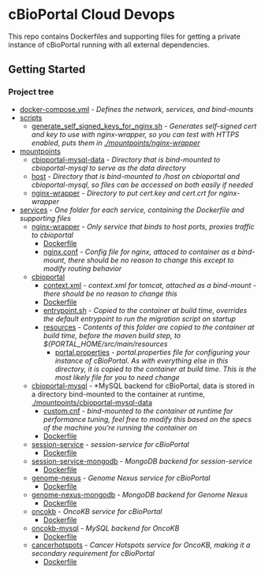 # cBioPortal Cloud  Devops
This repo contains Dockerfiles and supporting files for getting a private instance of cBioPortal running with all external dependencies.

## Getting Started
### Project tree
 * [docker-compose.yml](./docker-compose.yml) - *Defines the network, services, and bind-mounts*
 * [scripts](./scripts)
     * [generate_self_signed_keys_for_nginx.sh](./scripts/generate_self_signed_keys_for_nginx.sh) - *Generates self-signed cert and key to use with nginx-wrapper, so you can test with HTTPS enabled, puts them in [./mountpoints/nginx-wrapper](./mountpoints/nginx-wrapper)*
 * [mountpoints](./mountpoints)
   * [cbioportal-mysql-data](./mountpoints/cbioportal-mysql-data) - *Directory that is bind-mounted to cbioportal-mysql to serve as the data directory*
   * [host](./mountpoints/host) - *Directory that is bind-mounted to /host on cbioportal and cbioportal-mysql, so files can be accessed on both easily if needed*
   * [nginx-wrapper](./mountpoints/nginx-wrapper) - *Directory to put cert.key and cert.crt for nginx-wrapper*
 * [services](./services) - *One folder for each service, containing the Dockerfile and supporting files*
   * [nginx-wrapper](./services/nginx-wrapper) - *Only service that binds to host ports, proxies traffic to cbioportal*
     * [Dockerfile](./services/nginx-wrapper/Dockerfile)
     * [nginx.conf](./services/nginx-wrapper/nginx.conf) - *Config file for nginx, attaced to container as a bind-mount, there should be no reason to change this except to modify routing behavior*
   * [cbioportal](./services/cbioportal)
     * [context.xml](./services/cbioportal/context.xml) - *context.xml for tomcat, attached as a bind-mount - there should be no reason to change this*
     * [Dockerfile](./services/cbioportal/Dockerfile)
     * [entrypoint.sh](./services/cbioportal/entrypoint.sh) - *Copied to the container at build time, overrides the default entrypoint to run the migration script on startup*
     * [resources](./services/cbioportal/resources) - *Contents of this folder are copied to the container at build time, before the maven build step, to ${PORTAL_HOME/src/main/resources*
       * [portal.properties](./services/cbioportal/resources/portal.properties) - *portal.properties file for configuring your instance of cBioPortal.  As with everything else in this directory, it is copied to the container at build time. This is the most likely file for you to need change*
   * [cbioportal-mysql](./services/cbioportal-mysql) - *MySQL backend for cBioPortal, data is stored in a directory bind-mounted to the container at runtime, [./mountpoints/cbioportal-mysql-data](./mountpoints/cbioportal-mysql-data)
     * [custom.cnf](./services/cbioportal-mysql/custom.cnf) - *bind-mounted to the container at runtime for performance tuning, feel free to modify this based on the specs of the machine you're running the container on*
     * [Dockerfile](./services/cbioportal-mysql/Dockerfile)
   * [session-service](./services/session-service) - *session-service for cBioPortal*
     * [Dockerfile](./services/session-service/Dockerfile)
   * [session-service-mongodb](./services/session-service-mongodb) - *MongoDB backend for session-service*
     * [Dockerfile](./services/session-service-mongodb/Dockerfile)
   * [genome-nexus](./services/genome-nexus) - *Genome Nexus service for cBioPortal*
     * [Dockerfile](./services/genome-nexus/Dockerfile)
   * [genome-nexus-mongodb](./services/genome-nexus-mongodb) - *MongoDB backend for Genome Nexus*
     * [Dockerfile](./services/genome-nexus-mongodb/Dockerfile)
   * [oncokb](./services/oncokb) - *OncoKB service for cBioPortal*
     * [Dockerfile](./services/oncokb/Dockerfile)
   * [oncokb-mysql](./services/oncokb-mysql) - *MySQL backend for OncoKB*
     * [Dockerfile](./services/oncokb-mysql/Dockerfile)
   * [cancerhotspots](./services/cancerhotspots) - *Cancer Hotspots service for OncoKB, making it a secondary requirement for cBioPortal*
     * [Dockerfile](./services/cancerhotspots/Dockerfile)

